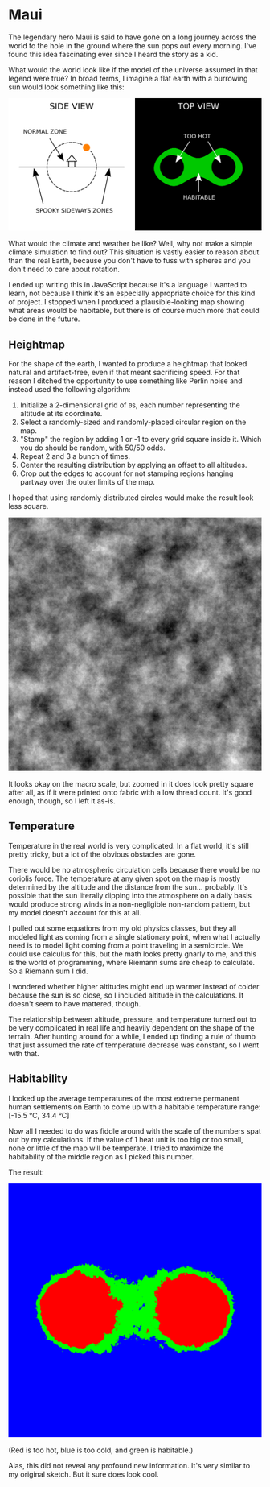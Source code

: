 # Maui

The legendary hero Maui is said to have gone on a long journey across the world to the hole in the ground where the sun pops out every morning. I've found this idea fascinating ever since I heard the story as a kid.

What would the world look like if the model of the universe assumed in that legend were true? In broad terms, I imagine a flat earth with a burrowing sun would look something like this:

![the habitable region forms a lemniscate](images/intro.png)

What would the climate and weather be like? Well, why not make a simple climate simulation to find out? This situation is vastly easier to reason about than the real Earth, because you don't have to fuss with spheres and you don't need to care about rotation.

I ended up writing this in JavaScript because it's a language I wanted to learn, not because I think it's an especially appropriate choice for this kind of project. I stopped when I produced a plausible-looking map showing what areas would be habitable, but there is of course much more that could be done in the future.

## Heightmap

For the shape of the earth, I wanted to produce a heightmap that looked natural and artifact-free, even if that meant sacrificing speed. For that reason I ditched the opportunity to use something like Perlin noise and instead used the following algorithm:

1. Initialize a 2-dimensional grid of `0`s, each number representing the altitude at its coordinate.
2. Select a randomly-sized and randomly-placed circular region on the map.
3. "Stamp" the region by adding 1 or -1 to every grid square inside it. Which you do should be random, with 50/50 odds.
4. Repeat 2 and 3 a bunch of times.
5. Center the resulting distribution by applying an offset to all altitudes.
6. Crop out the edges to account for not stamping regions hanging partway over the outer limits of the map.

I hoped that using randomly distributed circles would make the result look less square.

![square-looking noise](output/heightmap2.png)

It looks okay on the macro scale, but zoomed in it does look pretty square after all, as if it were printed onto fabric with a low thread count. It's good enough, though, so I left it as-is.

## Temperature

Temperature in the real world is very complicated. In a flat world, it's still pretty tricky, but a lot of the obvious obstacles are gone.

There would be no atmospheric circulation cells because there would be no coriolis force. The temperature at any given spot on the map is mostly determined by the altitude and the distance from the sun... probably. It's possible that the sun literally dipping into the atmosphere on a daily basis would produce strong winds in a non-negligible non-random pattern, but my model doesn't account for this at all.

I pulled out some equations from my old physics classes, but they all modeled light as coming from a single stationary point, when what I actually need is to model light coming from a point traveling in a semicircle. We could use calculus for this, but the math looks pretty gnarly to me, and this is the world of programming, where Riemann sums are cheap to calculate. So a Riemann sum I did.

I wondered whether higher altitudes might end up warmer instead of colder because the sun is so close, so I included altitude in the calculations. It doesn't seem to have mattered, though.

The relationship between altitude, pressure, and temperature turned out to be very complicated in real life and heavily dependent on the shape of the terrain. After hunting around for a while, I ended up finding a rule of thumb that just assumed the rate of temperature decrease was constant, so I went with that.

## Habitability

I looked up the average temperatures of the most extreme permanent human settlements on Earth to come up with a habitable temperature range: [-15.5 °C, 34.4 °C]

Now all I needed to do was fiddle around with the scale of the numbers spat out by my calculations. If the value of 1 heat unit is too big or too small, none or little of the map will be temperate. I tried to maximize the habitability of the middle region as I picked this number.

The result:

![a map like a green mask with red eyes on a blue background](output/heatmap.png)

(Red is too hot, blue is too cold, and green is habitable.)

Alas, this did not reveal any profound new information. It's very similar to my original sketch. But it sure does look cool.
